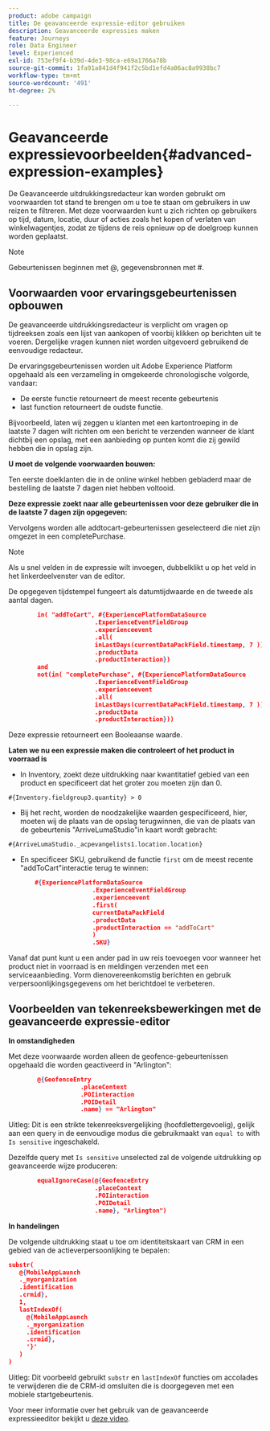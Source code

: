 ```yaml
---
product: adobe campaign
title: De geavanceerde expressie-editor gebruiken
description: Geavanceerde expressies maken
feature: Journeys
role: Data Engineer
level: Experienced
exl-id: 753ef9f4-b39d-4de3-98ca-e69a1766a78b
source-git-commit: 1fa91a841d4f941f2c5bd1efd4a06ac8a9938bc7
workflow-type: tm+mt
source-wordcount: '491'
ht-degree: 2%

---
```


# Geavanceerde expressievoorbeelden{#advanced-expression-examples}

De Geavanceerde uitdrukkingsredacteur kan worden gebruikt om voorwaarden tot stand te brengen om u toe te staan om gebruikers in uw reizen te filtreren. Met deze voorwaarden kunt u zich richten op gebruikers op tijd, datum, locatie, duur of acties zoals het kopen of verlaten van winkelwagentjes, zodat ze tijdens de reis opnieuw op de doelgroep kunnen worden geplaatst.

>[!NOTE]
>
>Gebeurtenissen beginnen met @, gegevensbronnen met #.

## Voorwaarden voor ervaringsgebeurtenissen opbouwen

De geavanceerde uitdrukkingsredacteur is verplicht om vragen op tijdreeksen zoals een lijst van aankopen of voorbij klikken op berichten uit te voeren. Dergelijke vragen kunnen niet worden uitgevoerd gebruikend de eenvoudige redacteur.

De ervaringsgebeurtenissen worden uit Adobe Experience Platform opgehaald als een verzameling in omgekeerde chronologische volgorde, vandaar:

* De eerste functie retourneert de meest recente gebeurtenis
* last function retourneert de oudste functie.

Bijvoorbeeld, laten wij zeggen u klanten met een kartontroeping in de laatste 7 dagen wilt richten om een bericht te verzenden wanneer de klant dichtbij een opslag, met een aanbieding op punten komt die zij gewild hebben die in opslag zijn.

**U moet de volgende voorwaarden bouwen:**

Ten eerste doelklanten die in de online winkel hebben gebladerd maar de bestelling de laatste 7 dagen niet hebben voltooid.

<!--**This expression looks for a specified value in a string value:**

`In (“addToCart”, #{field reference from experience event})`-->

**Deze expressie zoekt naar alle gebeurtenissen voor deze gebruiker die in de laatste 7 dagen zijn opgegeven:**

Vervolgens worden alle addtocart-gebeurtenissen geselecteerd die niet zijn omgezet in een completePurchase.

>[!NOTE]
>
>Als u snel velden in de expressie wilt invoegen, dubbelklikt u op het veld in het linkerdeelvenster van de editor.

De opgegeven tijdstempel fungeert als datumtijdwaarde en de tweede als aantal dagen.

```json
        in( "addToCart", #{ExperiencePlatformDataSource
                        .ExperienceEventFieldGroup
                        .experienceevent
                        .all(
                        inLastDays(currentDataPackField.timestamp, 7 ))
                        .productData
                        .productInteraction})
        and
        not(in( "completePurchase", #{ExperiencePlatformDataSource
                        .ExperienceEventFieldGroup
                        .experienceevent
                        .all(
                        inLastDays(currentDataPackField.timestamp, 7 ))
                        .productData
                        .productInteraction}))
```

Deze expressie retourneert een Booleaanse waarde.

**Laten we nu een expressie maken die controleert of het product in voorraad is**

* In Inventory, zoekt deze uitdrukking naar kwantitatief gebied van een product en specificeert dat het groter zou moeten zijn dan 0.

`#{Inventory.fieldgroup3.quantity} > 0`

* Bij het recht, worden de noodzakelijke waarden gespecificeerd, hier, moeten wij de plaats van de opslag terugwinnen, die van de plaats van de gebeurtenis &quot;ArriveLumaStudio&quot;in kaart wordt gebracht:

`#{ArriveLumaStudio._acpevangelists1.location.location}`

* En specificeer SKU, gebruikend de functie `first` om de meest recente &quot;addToCart&quot;interactie terug te winnen:

   ```json
       #{ExperiencePlatformDataSource
                       .ExperienceEventFieldGroup
                       .experienceevent
                       .first(
                       currentDataPackField
                       .productData
                       .productInteraction == "addToCart"
                       )
                       .SKU}
   ```

Vanaf dat punt kunt u een ander pad in uw reis toevoegen voor wanneer het product niet in voorraad is en meldingen verzenden met een serviceaanbieding. Vorm dienovereenkomstig berichten en gebruik verpersoonlijkingsgegevens om het berichtdoel te verbeteren.

## Voorbeelden van tekenreeksbewerkingen met de geavanceerde expressie-editor

**In omstandigheden**

Met deze voorwaarde worden alleen de geofence-gebeurtenissen opgehaald die worden geactiveerd in &quot;Arlington&quot;:

```json
        @{GeofenceEntry
                    .placeContext
                    .POIinteraction
                    .POIDetail
                    .name} == "Arlington"
```

Uitleg: Dit is een strikte tekenreeksvergelijking (hoofdlettergevoelig), gelijk aan een query in de eenvoudige modus die gebruikmaakt van `equal to` with `Is sensitive` ingeschakeld.

Dezelfde query met `Is sensitive` unselected zal de volgende uitdrukking op geavanceerde wijze produceren:

```json
        equalIgnoreCase(@{GeofenceEntry
                        .placeContext
                        .POIinteraction
                        .POIDetail
                        .name}, "Arlington")
```

**In handelingen**

De volgende uitdrukking staat u toe om identiteitskaart van CRM in een gebied van de actieverpersoonlijking te bepalen:

```json
substr(
   @{MobileAppLaunch
   ._myorganization
   .identification
   .crmid},
   1, 
   lastIndexOf(
     @{MobileAppLaunch
     ._myorganization
     .identification
     .crmid},
     '}'
   )
)
```

Uitleg: Dit voorbeeld gebruikt `substr` en `lastIndexOf` functies om accolades te verwijderen die de CRM-id omsluiten die is doorgegeven met een mobiele startgebeurtenis.

Voor meer informatie over het gebruik van de geavanceerde expressieeditor bekijkt u [deze video](https://experienceleague.adobe.com/docs/journey-optimizer-learn/tutorials/create-journeys/introduction-to-building-a-journey.html).
